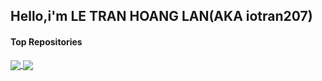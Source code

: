 ## Hello,i'm LE TRAN HOANG LAN(AKA iotran207)

#### Top Repositories


<a href="https://github.com/anuraghazra/github-readme-stats">
  <img align="center" src="https://github-readme-stats.vercel.app/api/pin/?username=iotran207&repo=github-readme-stats&theme=buefy" />
</a>
<a href="https://github.com/anuraghazra/anuraghazra.github.io">
  <img align="center" src="https://github-readme-stats.vercel.app/api/pin/?username=iotran207&repo=anuraghazra.github.io&theme=buefy" />
</a>

<br />
